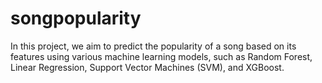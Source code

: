 # songpopularity
In this project, we aim to predict the popularity of a song based on its features using various machine learning models, such as Random Forest, Linear Regression, Support Vector Machines (SVM), and XGBoost. 
